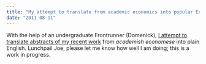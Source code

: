 ```yaml
---
title: "My attempt to translate from academic economics into popular English"
date: "2011-08-11"
---
```


With the help of an undergraduate Frontrunner (Domenick), [I attempt to translate abstracts of my recent work](http://davidreinstein.wordpress.com/research-and-publications/popular-summaries-and-abstracts-of-recent-work/) from _academish economese_ into plain English. Lunchpail Joe, please let me know how well I am doing; this is a work in progress.
